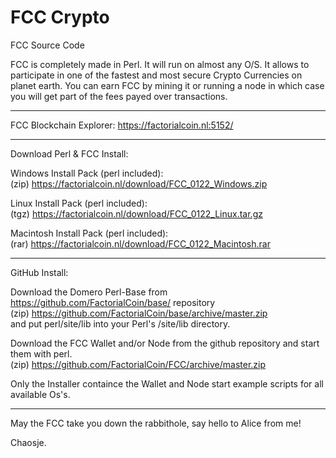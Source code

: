 # FCC Crypto

FCC Source Code

FCC is completely made in Perl. It will run on almost any O/S.
It allows to participate in one of the fastest and most secure Crypto Currencies on planet earth.
You can earn FCC by mining it or running a node in which case you will get part of the fees payed over transactions.

<hr>

FCC Blockchain Explorer: https://factorialcoin.nl:5152/

<hr>

Download Perl & FCC Install:

Windows Install Pack (perl included):
<br>(zip) https://factorialcoin.nl/download/FCC_0122_Windows.zip

Linux Install Pack (perl included):
<br>(tgz) https://factorialcoin.nl/download/FCC_0122_Linux.tar.gz

Macintosh Install Pack (perl included):
<br>(rar) https://factorialcoin.nl/download/FCC_0122_Macintosh.rar

<hr>

GitHub Install:

Download the Domero Perl-Base from https://github.com/FactorialCoin/base/ repository
<br>(zip) https://github.com/FactorialCoin/base/archive/master.zip
<br>and put perl/site/lib into your Perl's /site/lib directory.

Download the FCC Wallet and/or Node from the github repository and start them with perl. 
<br>(zip) https://github.com/FactorialCoin/FCC/archive/master.zip

Only the Installer containce the Wallet and Node start example scripts for all available Os's.
<hr>

May the FCC take you down the rabbithole, say hello to Alice from me!

Chaosje.
